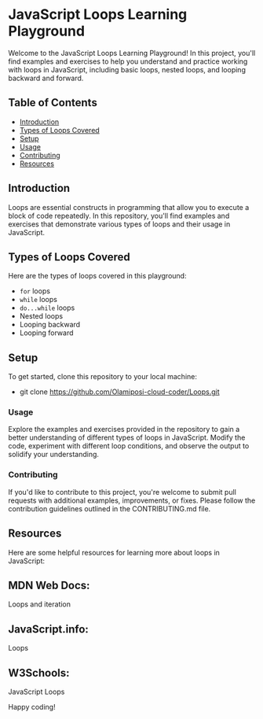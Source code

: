 # JavaScript Loops Learning Playground

Welcome to the JavaScript Loops Learning Playground! In this project, you'll find examples and exercises to help you understand and practice working with loops in JavaScript, including basic loops, nested loops, and looping backward and forward.

## Table of Contents
- [Introduction](#introduction)
- [Types of Loops Covered](#types-of-loops-covered)
- [Setup](#setup)
- [Usage](#usage)
- [Contributing](#contributing)
- [Resources](#resources)

## Introduction
Loops are essential constructs in programming that allow you to execute a block of code repeatedly. In this repository, you'll find examples and exercises that demonstrate various types of loops and their usage in JavaScript.

## Types of Loops Covered
Here are the types of loops covered in this playground:
- `for` loops
- `while` loops
- `do...while` loops
- Nested loops
- Looping backward
- Looping forward

## Setup
To get started, clone this repository to your local machine:
- git clone https://github.com/Olamiposi-cloud-coder/Loops.git

### Usage
Explore the examples and exercises provided in the repository to gain a better understanding of different types of loops in JavaScript. Modify the code, experiment with different loop conditions, and observe the output to solidify your understanding.

### Contributing
If you'd like to contribute to this project, you're welcome to submit pull requests with additional examples, improvements, or fixes. Please follow the contribution guidelines outlined in the CONTRIBUTING.md file.

## Resources
Here are some helpful resources for learning more about loops in JavaScript:

## MDN Web Docs: 
Loops and iteration
## JavaScript.info: 
Loops
## W3Schools: 
JavaScript Loops

Happy coding!